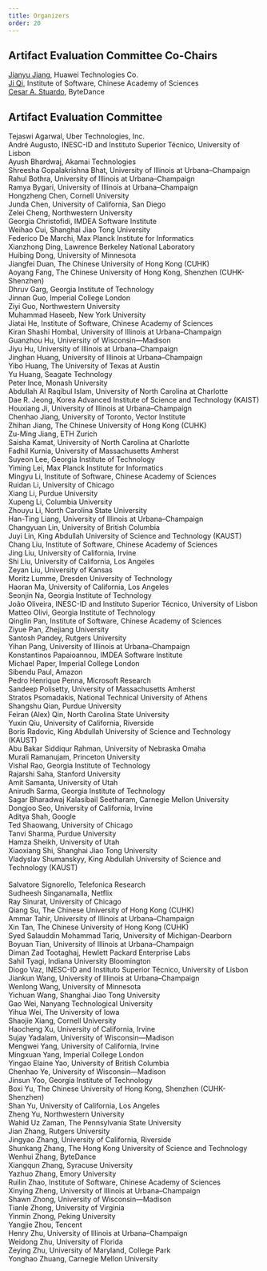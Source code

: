 ```yaml
---
title: Organizers
order: 20
---
```


## Artifact Evaluation Committee Co-Chairs

[Jianyu Jiang](https://jianyu-m.github.io), Huawei Technologies Co. <br>
[Ji Qi](), Institute of Software, Chinese Academy of Sciences <br>
[Cesar A. Stuardo](), ByteDance <br>

## Artifact Evaluation Committee

Tejaswi Agarwal, Uber Technologies, Inc.<br>
André Augusto, INESC-ID and Instituto Superior Técnico, University of Lisbon<br>
Ayush Bhardwaj, Akamai Technologies<br>
Shreesha Gopalakrishna Bhat, University of Illinois at Urbana–Champaign<br>
Rahul Bothra, University of Illinois at Urbana–Champaign<br>
Ramya Bygari, University of Illinois at Urbana–Champaign<br>
Hongzheng Chen, Cornell University<br>
Junda Chen, University of California, San Diego<br>
Zelei Cheng, Northwestern University<br>
Georgia Christofidi, IMDEA Software Institute<br>
Weihao Cui, Shanghai Jiao Tong University<br>
Federico De Marchi, Max Planck Institute for Informatics<br>
Xianzhong Ding, Lawrence Berkeley National Laboratory<br>
Huibing Dong, University of Minnesota<br>
Jiangfei Duan, The Chinese University of Hong Kong (CUHK)<br>
Aoyang Fang, The Chinese University of Hong Kong, Shenzhen (CUHK-Shenzhen)<br>
Dhruv Garg, Georgia Institute of Technology<br>
Jinnan Guo, Imperial College London<br>
Ziyi Guo, Northwestern University<br>
Muhammad Haseeb, New York University<br>
Jiatai He, Institute of Software, Chinese Academy of Sciences<br>
Kiran Shashi Hombal, University of Illinois at Urbana–Champaign<br>
Guanzhou Hu, University of Wisconsin—Madison<br>
Jiyu Hu, University of Illinois at Urbana–Champaign<br>
Jinghan Huang, University of Illinois at Urbana–Champaign<br>
Yibo Huang, The University of Texas at Austin<br>
Yu Huang, Seagate Technology<br>
Peter Ince, Monash University<br>
Abdullah Al Raqibul Islam, University of North Carolina at Charlotte<br>
Dae R. Jeong, Korea Advanced Institute of Science and Technology (KAIST)<br>
Houxiang Ji, University of Illinois at Urbana–Champaign<br>
Chenhao Jiang, University of Toronto, Vector Institute<br>
Zhihan Jiang, The Chinese University of Hong Kong (CUHK)<br>
Zu-Ming Jiang, ETH Zurich<br>
Saisha Kamat, University of North Carolina at Charlotte<br>
Fadhil Kurnia, University of Massachusetts Amherst<br>
Suyeon Lee, Georgia Institute of Technology<br>
Yiming Lei, Max Planck Institute for Informatics<br>
Mingyu Li, Institute of Software, Chinese Academy of Sciences<br>
Ruidan Li, University of Chicago<br>
Xiang Li, Purdue University<br>
Xupeng Li, Columbia University<br>
Zhouyu Li, North Carolina State University<br>
Han-Ting Liang, University of Illinois at Urbana–Champaign<br>
Changyuan Lin, University of British Columbia<br>
Juyi Lin, King Abdullah University of Science and Technology (KAUST)<br>
Chang Liu, Institute of Software, Chinese Academy of Sciences<br>
Jing Liu, University of California, Irvine<br>
Shi Liu, University of California, Los Angeles<br>
Zeyan Liu, University of Kansas<br>
Moritz Lumme, Dresden University of Technology<br>
Haoran Ma, University of California, Los Angeles<br>
Seonjin Na, Georgia Institute of Technology<br>
João Oliveira, INESC-ID and Instituto Superior Técnico, University of Lisbon<br>
Matteo Olivi, Georgia Institute of Technology<br>
Qinglin Pan, Institute of Software, Chinese Academy of Sciences<br>
Ziyue Pan, Zhejiang University<br>
Santosh Pandey, Rutgers University<br>
Yihan Pang, University of Illinois at Urbana–Champaign<br>
Konstantinos Papaioannou, IMDEA Software Institute<br>
Michael Paper, Imperial College London<br>
Sibendu Paul, Amazon<br>
Pedro Henrique Penna, Microsoft Research<br>
Sandeep Polisetty, University of Massachusetts Amherst<br>
Stratos Psomadakis, National Technical University of Athens<br>
Shangshu Qian, Purdue University<br>
Feiran (Alex) Qin, North Carolina State University<br>
Yuxin Qiu, University of California, Riverside<br>
Boris Radovic, King Abdullah University of Science and Technology (KAUST)<br>
Abu Bakar Siddiqur Rahman, University of Nebraska Omaha<br>
Murali Ramanujam, Princeton University<br>
Vishal Rao, Georgia Institute of Technology<br>
Rajarshi Saha, Stanford University<br>
Amit Samanta, University of Utah<br>
Anirudh Sarma, Georgia Institute of Technology<br>
Sagar Bharadwaj Kalasibail Seetharam, Carnegie Mellon University<br>
Dongjoo Seo, University of California, Irvine<br>
Aditya Shah, Google<br>
Ted Shaowang, University of Chicago<br>
Tanvi Sharma, Purdue University<br>
Hamza Sheikh, University of Utah<br>
Xiaoxiang Shi, Shanghai Jiao Tong University<br>
Vladyslav Shumanskyy, King Abdullah University of Science and Technology
(KAUST)<br><br>
Salvatore Signorello, Telefonica Research<br>
Sudheesh Singanamalla, Netflix<br>
Ray Sinurat, University of Chicago<br>
Qiang Su, The Chinese University of Hong Kong (CUHK)<br>
Ammar Tahir, University of Illinois at Urbana–Champaign<br>
Xin Tan, The Chinese University of Hong Kong (CUHK)<br>
Syed Salauddin Mohammad Tariq, University of Michigan-Dearborn<br>
Boyuan Tian, University of Illinois at Urbana–Champaign<br>
Diman Zad Tootaghaj, Hewlett Packard Enterprise Labs<br>
Sahil Tyagi, Indiana University Bloomington<br>
Diogo Vaz, INESC-ID and Instituto Superior Técnico, University of Lisbon<br>
Jiankun Wang, University of Illinois at Urbana–Champaign<br>
Wenlong Wang, University of Minnesota<br>
Yichuan Wang, Shanghai Jiao Tong University<br>
Gao Wei, Nanyang Technological University<br>
Yihua Wei, The University of Iowa<br>
Shaojie Xiang, Cornell University<br>
Haocheng Xu, University of California, Irvine<br>
Sujay Yadalam, University of Wisconsin—Madison<br>
Mengwei Yang, University of California, Irvine<br>
Mingxuan Yang, Imperial College London<br>
Yingao Elaine Yao, University of British Columbia<br>
Chenhao Ye, University of Wisconsin—Madison<br>
Jinsun Yoo, Georgia Institute of Technology<br>
Boxi Yu, The Chinese University of Hong Kong, Shenzhen (CUHK-Shenzhen)<br>
Shan Yu, University of California, Los Angeles<br>
Zheng Yu, Northwestern University<br>
Wahid Uz Zaman, The Pennsylvania State University<br>
Jian Zhang, Rutgers University<br>
Jingyao Zhang, University of California, Riverside<br>
Shunkang Zhang, The Hong Kong University of Science and Technology<br>
Wenhui Zhang, ByteDance<br>
Xiangqun Zhang, Syracuse University<br>
Yazhuo Zhang, Emory University<br>
Ruilin Zhao, Institute of Software, Chinese Academy of Sciences<br>
Xinying Zheng, University of Illinois at Urbana–Champaign<br>
Shawn Zhong, University of Wisconsin—Madison<br>
Tianle Zhong, University of Virginia<br>
Yinmin Zhong, Peking University<br>
Yangjie Zhou, Tencent<br>
Henry Zhu, University of Illinois at Urbana–Champaign<br>
Weidong Zhu, University of Florida<br>
Zeying Zhu, University of Maryland, College Park<br>
Yonghao Zhuang, Carnegie Mellon University
